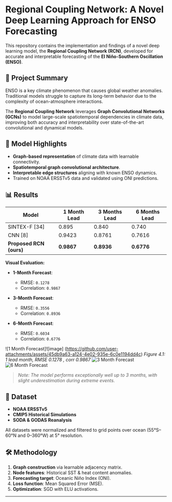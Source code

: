 # Regional Coupling Network: A Novel Deep Learning Approach for ENSO Forecasting

This repository contains the implementation and findings of a novel deep learning model, the **Regional Coupling Network (RCN)**, developed for accurate and interpretable forecasting of the **El Niño-Southern Oscillation (ENSO)**.

## 📌 Project Summary

ENSO is a key climate phenomenon that causes global weather anomalies. Traditional models struggle to capture its long-term behavior due to the complexity of ocean-atmosphere interactions.

The **Regional Coupling Network** leverages **Graph Convolutional Networks (GCNs)** to model large-scale spatiotemporal dependencies in climate data, improving both accuracy and interpretability over state-of-the-art convolutional and dynamical models.

## 🧠 Model Highlights

- **Graph-based representation** of climate data with learnable connectivity.
- **Spatiotemporal graph convolutional architecture**.
- **Interpretable edge structures** aligning with known ENSO dynamics.
- Trained on NOAA ERSSTv5 data and validated using ONI predictions.

## 📊 Results

| Model                      | 1 Month Lead | 3 Months Lead | 6 Months Lead |
|---------------------------|--------------|----------------|----------------|
| SINTEX-F [34]             | 0.895        | 0.840          | 0.740          |
| CNN [8]                   | 0.9423       | 0.8761         | 0.7616         |
| **Proposed RCN (ours)**   | **0.9867**   | **0.8936**     | **0.6776**     |

**Visual Evaluation:**

- **1-Month Forecast**:  
  - RMSE: `0.1278`  
  - Correlation: `0.9867`

- **3-Month Forecast**:  
  - RMSE: `0.3556`  
  - Correlation: `0.8936`

- **6-Month Forecast**:  
  - RMSE: `0.6034`  
  - Correlation: `0.6776`

![1 Month Forecast]![image]
(https://github.com/user-attachments/assets/45db9a63-a124-4e02-935e-6c0e1194dd4c)
*Figure 4.1: 1 lead month, RMSE 0.1278 , corr 0.9867* 
![3 Month Forecast](./figures/figure_4_2.png)  
![6 Month Forecast](./figures/figure_4_3.png)

> *Note: The model performs exceptionally well up to 3 months, with slight underestimation during extreme events.*

## 🧪 Dataset

- **NOAA ERSSTv5**
- **CMIP5 Historical Simulations**
- **SODA & GODAS Reanalysis**

All datasets were normalized and filtered to grid points over ocean (55°S–60°N and 0–360°W) at 5° resolution.

## 🛠️ Methodology

1. **Graph construction** via learnable adjacency matrix.
2. **Node features**: Historical SST & heat content anomalies.
3. **Forecasting target**: Oceanic Niño Index (ONI).
4. **Loss function**: Mean Squared Error (MSE).
5. **Optimization**: SGD with ELU activations.


---
